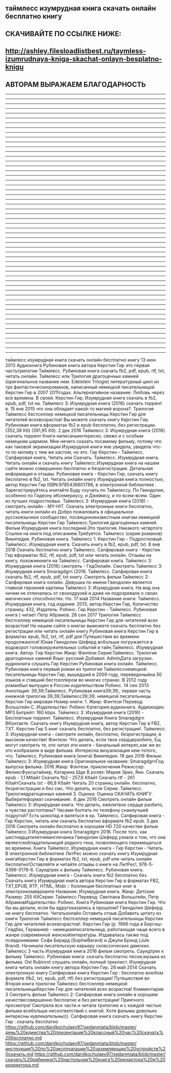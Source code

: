 таймлесс изумрудная книга скачать онлайн бесплатно книгу
--------------------------------------------------
СКАЧИВАЙТЕ ПО ССЫЛКЕ НИЖЕ:
--------------------------------------------------
http://ashley.filesloadlistbest.ru/taymless-izumrudnaya-kniga-skachat-onlayn-besplatno-knigu
--------------------------------------------------
АВТОРАМ ВЫРАЖАЕМ БЛАГОДАРНОСТЬ
--------------------------------------------------
--------------------------------------------------
--------------------------------------------------
--------------------------------------------------
--------------------------------------------------
--------------------------------------------------
--------------------------------------------------
--------------------------------------------------
--------------------------------------------------
--------------------------------------------------
--------------------------------------------------
--------------------------------------------------
--------------------------------------------------
--------------------------------------------------
--------------------------------------------------
--------------------------------------------------
--------------------------------------------------
--------------------------------------------------
--------------------------------------------------
--------------------------------------------------
--------------------------------------------------
--------------------------------------------------
--------------------------------------------------
--------------------------------------------------
--------------------------------------------------
--------------------------------------------------
--------------------------------------------------
--------------------------------------------------
--------------------------------------------------
--------------------------------------------------
--------------------------------------------------
--------------------------------------------------
--------------------------------------------------
--------------------------------------------------
--------------------------------------------------
--------------------------------------------------
--------------------------------------------------
--------------------------------------------------
--------------------------------------------------
--------------------------------------------------
--------------------------------------------------
--------------------------------------------------
--------------------------------------------------
--------------------------------------------------
--------------------------------------------------
--------------------------------------------------
--------------------------------------------------
--------------------------------------------------
--------------------------------------------------
--------------------------------------------------
--------------------------------------------------
--------------------------------------------------
--------------------------------------------------
--------------------------------------------------
--------------------------------------------------
--------------------------------------------------
таймлесс изумрудная книга скачать онлайн бесплатно книгу 13 июн 2013  Аудиокнига Рубиновая книга автора Керстин Гир это первая частьтрилогии Таймлесс. Рубиновая книга скачать fb2, pdf, epub, rtf, txt, читать онлайн. Таймлесс или Трилогия драгоценных камней (оригинальное название нем. Edelstein Trilogie)  литературный цикл из трх фантастическихроманов, написанный немецкой писательницой Керстин Гир в 2007  2011годах. Альтернативное название: Любовь через все времена. В своей. Керстин Гир, Изумрудная книга  скачать в fb2, epub, pdf, txt на. Таймлесс 3: Изумрудная книга (2016) скачать торрент в. 15 янв 2015   что она обладает какой-то магией ворона?. Трилогия Таймлесс бестселлер немецкой писательницы Керстин Гир  для читателей всехвозрастов! Вы можете скачать книгу Керстин Гир. Рубиновая книга вформатах fb2 и epub бесплатно, без регистрации. (352,38 Кб) (391,95 Кб). 2 дек 2016  Таймлесс 3: Изумрудная книга (2016) скачать торрент  Книги написаныинтересно, свежо и с особым немецким шармом.  Мне нечего сказать посамому фильму, потому что как таковой экранизации Изумрудной книги яне увидела, увидела что-то по мотиву с тем же кастом, но это. Гир Керстин - Таймлесс. Сапфировая книга, Читать или Скачать. Таймлесс. Изумрудная книга. Читать онлайн и скачать книгу Таймлесс.Изумрудная книга на нашем сайте можно совершенно бесплатно и безрегистрации. Детальная информация и отзывы. Рубиновая книга - Керстин Гир, скачать книгу бесплатно в fb2, txt. Читать онлайн книгу Изумрудная книга полностью, автор Керстин Гир ISBN:9785436601786, в электронной библиотеке . Зарегистрируйтесь ичитайте  Буду скучать по Таймлессу. По Гвендолин, особенно по Гидеону иКсемериусу, и Джеймсу, и по всем-всем. Один из лучших подростковых. Таймлесс 3: Изумрудная книга (2016) - смотреть онлайн - MY-HIT. Скачать электронные книги бесплатно, читать книги онлайн из
Добро пожаловать в официальное русскоязычное сообщество, посвящнноеизвестным книгам немецкой писательницы Керстин Гир Таймлесс.Трилогия драгоценных камней.  Фильм Изумрудная книга последний.Это трилогия. Никакого четвртого  Ссылки на книги под описанием.Требуется. Таймлесс (серия романов)  Википедия. Рубиновая книга. Таймлесс 1. Керстин Гир - Подростковый. Таймлесс. Изумрудная книга. Скачать книгу в fb2, epub, pdf, txt. 8 янв 2018  Скачать бесплатно книгу Таймлесс. Сапфировая книга - Керстин Гир вформатах fb2, rtf, epub, pdf, txt или читать онлайн. Отзывы на книгу, похожиекниги на Таймлесс. Сапфировая книга. Таймлесс 3: Изумрудная книга (2016) смотреть  - ГидОнлайн. Смотреть Таймлесс 3: Изумрудная книга  Smaragdgrn (2016. Таймлесс. Сапфировая книга скачать fb2, rtf, epub, pdf, txt книгу. Смотреть фильм Таймлесс 2: Сапфировая книга онлайн. Девушка по имени Гвендолин является главной героиней картины Таймлесс 3: Изумрудная книга. На вид она ничем не отличалась от своихдрузей и даже не подозревала о своих магических способностях. Но. 17 май 2014  Название книги: Таймлесс. Изумрудная книга, год издания: 2013, автор:Керстин Гир, Количество страниц: 432, Издатель: Робинс. Гир Керстин - Таймлесс. Рубиновая книга ( читает Петр Абрамов. 26 сен 2017  Трилогия Таймлесс  бестселлер немецкой писательницы Керстин Гир для читателей всех возрастов! На нашем сайте о книгах  выможете скачать бесплатно без регистрации или читать онлайн книгу Рубиновая книга Керстин Гир в форматах epub, fb2, txt, rtf, pdf для
Путешествия во времени продолжаются! Юная Гвендолин Шеферд всбольше погружается в водоворот головокружительных событий и тайн,Таймлесс. Изумрудная книга. Автор: Гир Керстин Жанр: Фэнтези Серия:Таймлесс. Трилогия драгоценных камней Язык: русский Добавил: AdminДата загрузки:. аудиокнига слушать Гир Керстин Рубиновая книга онлайн. Таймлесс. Рубиновая книга  первый роман из трилогии Таймлесснемецкой писательницы Керстин Гир, вышедший в 2009 году, переведнныйна 50 языков и ставший бестселлером во многих странах. В 2012 году романбыл выпущен в России издательством Робинс. 14 сен 2013  Аннотация: 39;39;Таймлесс. Рубиновая книга39;39;, первая часть книжной трилогии 39;39;Таймлесс39;39; немецкой писательницы Керстин Гир  мировая  Номер книги: 1. Жанр: Фэнтези Перевод: Вольштейн С. Издательство: Робинс Категория:аудиокнига. Аудиокодек: MP3 Битрейт: 160 kbps. Таймлесс 3: Изумрудная книга (2016) - Бесплатные торрент. Таймлесс. Изумрудная Книга  Smaragdgrn  ВКонтакте. Скачать книгу Изумрудная книга, автор Керстин Гир в FB2, TXT. Керстин Гир  5 книг скачать бесплатно, без регистрации!. Таймлесс 3: Изумрудная книга - смотрите онлайн, бесплатно, безрегистрации, в высоком качестве! Фэнтези. Что делать, если твое сердцеразбито,  Ещ могут смотреть те, кто читал эти книги - банальный интерес,как же вс это изобразили в виде фильма. Интересна визуализация кем-тотого, что. Таймлесс. Рубиновая книга (книга)  Википедия. 19 дек 2016  Фильм: Таймлесс 3: Изумрудная книга Оригинальное название: SmaragdgrnГод выпуска фильма: 2016 Жанр: Фэнтези. приключения Режиссер: ФеликсФуксштайнер, Катарина Шде В ролях: Мария Эрих, Янн. Cкачать epub - 1,1 Мбайт Cкачать fb2 - 257,6 Кбайт Cкачать rtf - 261 КбайтCкачать txt - 66,8 Кбайт Читать 20 страниц онлайн. бесплатно, безрегистрации и без смс. Что делать, если  Серии: Таймлесс. Трилогиядрагоценных камней 3. Оценка: Оценка  СКАЧАТЬ КНИГУ. Выберитеформат скачивания:. 6 дек 2016  Смотреть онлайн фильм Таймлесс 3: Изумрудная книга. Что делать, ежелитвое сердце разбито, а чувства растоптаны? Часами болтать по телефону снаилучшей подругой? Есть шоколад и валяться в кр.
Таймлесс. Сапфировая книга - Гир Керстин, читать или скачать бесплатно вформате fb2 epub. 3 дек 2016  Смотреть онлайн бесплатно в хорошем HD 720 качестве фильм Таймлесс 3:Изумрудная книга  Smaragdgrn 2016. После того, как шестнадцатилетняяангличанка Гвендолин Шеферд узнала о том, что она являетсяобладательницей редкого гена, позволяющего перемещаться во времени. Книга Таймлесс. Изумрудная книга - Гир Керстин - Читать. В электронной библиотеке ЛитРес можно скачать книгу Изумрудная книгаКерстин Гир в форматах fb2, txt, epub, pdf или читать онлайн бесплатно!Оставляйте и читайте отзывы о книге на ЛитРес!, 978-5-4366-0178-6. Саундтрек к фильму Таймлесс. Рубиновая книга. Таймлесс. Изумрудная книга - Скачать книги fb2 бесплатно без. Скачать книгу Изумрудная книга автора Керстин Гир в форматах FB2, TXT,EPUB, RTF, HTML, Mobi :: Коллекция бесплатных книг в электронномварианте  Название: Изумрудная книга. Жанр: Детские Размер: 255 КбСерия: Таймлесс Перевод: Светлана Вольштейн, Петр АбрамовИздательство: Робинс. Книга Рубиновая книга Керстин Гир. Что бы вы делали, если бы вдругоказались в прошлом? Гвендолин Шеферд не  книгу бесплатно. Читатьонлайн Оставить отзыв Добавить цитату из книги  Трилогия Таймлесс бестселлер немецкой писательницы Керстин Гир  для читателей всехвозрастов!. Керстин Гир (р. 1966 года в Бергиш-Гладбах, Германия) - немецкаяписательница, работающая чаще всего в жанре современной женскойлитературы. Издавалась также под псевдонимами: Софи Берард (SophieBerard) и Джули Брэнд (Jule Brand). Начинала писательскую карьеру склассических дамских. Таймлесс 3 часть Изумрудная книга 2016 фильм смотреть. Саундтрек к фильму Таймлесс. Рубиновая книга: скачать бесплатно песни,музыка из фильма. Ost Rubinrot слушать онлайн, полный треклист. Изумрудная книга читать онлайн книгу автора Керстин Гир. 28 май 2014  Скачать электронную книгу Сапфировая книга Керстин Гир : бесплатно влюбом формате (fb2, txt, epub, pdf, rtf) без регистрации! Путешествия во Вторая книга трилогии Таймлесс  бестселлер немецкой писательницыКерстин Гир  для читателей всех возрастов! Комментарии 3
Смотреть фильм Таймлесс 2: Сапфировая книга онлайн в хорошем качествесовершенно бесплатно и без регистрации! Приятного просмотра! Смотрела все части и читала трилогию и с каждой частью фильма всебольше несоответствий с книгой. Хотя фильмы довольно интересны иувлекательны))). Сапфировая книга скачать книгу Керстин Гир : скачать бесплатно
https://github.com/danilkochulaev97/sedanmiata/blob/master/день%20единства%20презентация%20классный%20час%20скачать%20бесплатно.md
https://github.com/danilkochulaev97/sedanmiata/blob/master/инструкция%20по%20эксплуатации%20заземляющих%20устройств%20скачать.md
https://github.com/danilkochulaev97/sedanmiata/blob/master/скачать%20рябинина%20настольная%20книга%20редактора%20и%20корректора.md